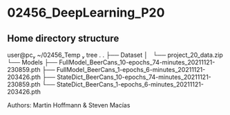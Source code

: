 # 02456_DeepLearning_P20

## Home directory structure

user@pc ~/02456_Temp  tree .
.
├── Dataset
│   └── project_20_data.zip
└── Models
    ├── FullModel_BeerCans_10-epochs_74-minutes_20211121-230859.pth
    ├── FullModel_BeerCans_1-epochs_6-minutes_20211121-203426.pth
    ├── StateDict_BeerCans_10-epochs_74-minutes_20211121-230859.pth
    └── StateDict_BeerCans_1-epochs_6-minutes_20211121-203426.pth


Authors: Martin Hoffmann & Steven Macías
